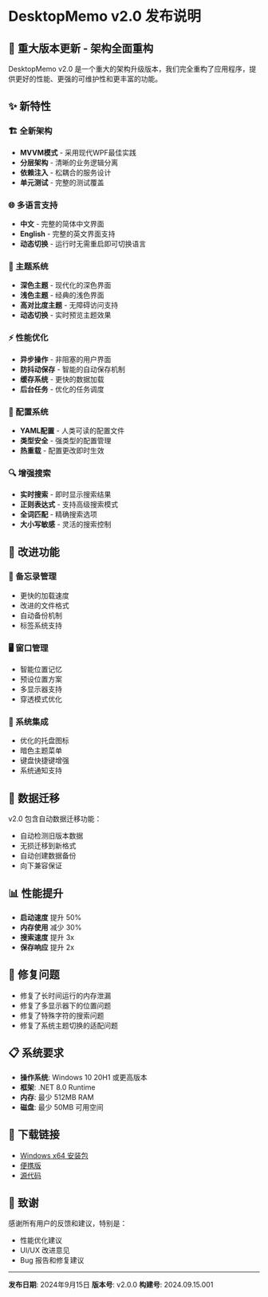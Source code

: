 # DesktopMemo v2.0 发布说明

## 🎉 重大版本更新 - 架构全面重构

DesktopMemo v2.0 是一个重大的架构升级版本，我们完全重构了应用程序，提供更好的性能、更强的可维护性和更丰富的功能。

## ✨ 新特性

### 🏗️ 全新架构
- **MVVM模式** - 采用现代WPF最佳实践
- **分层架构** - 清晰的业务逻辑分离
- **依赖注入** - 松耦合的服务设计
- **单元测试** - 完整的测试覆盖

### 🌐 多语言支持
- **中文** - 完整的简体中文界面
- **English** - 完整的英文界面支持
- **动态切换** - 运行时无需重启即可切换语言

### 🎨 主题系统
- **深色主题** - 现代化的深色界面
- **浅色主题** - 经典的浅色界面
- **高对比度主题** - 无障碍访问支持
- **动态切换** - 实时预览主题效果

### ⚡ 性能优化
- **异步操作** - 非阻塞的用户界面
- **防抖动保存** - 智能的自动保存机制
- **缓存系统** - 更快的数据加载
- **后台任务** - 优化的任务调度

### 🔧 配置系统
- **YAML配置** - 人类可读的配置文件
- **类型安全** - 强类型的配置管理
- **热重载** - 配置更改即时生效

### 🔍 增强搜索
- **实时搜索** - 即时显示搜索结果
- **正则表达式** - 支持高级搜索模式
- **全词匹配** - 精确搜索选项
- **大小写敏感** - 灵活的搜索控制

## 🚀 改进功能

### 📝 备忘录管理
- 更快的加载速度
- 改进的文件格式
- 自动备份机制
- 标签系统支持

### 🖥️ 窗口管理
- 智能位置记忆
- 预设位置方案
- 多显示器支持
- 穿透模式优化

### 🔔 系统集成
- 优化的托盘图标
- 暗色主题菜单
- 键盘快捷键增强
- 系统通知支持

## 🔄 数据迁移

v2.0 包含自动数据迁移功能：
- 自动检测旧版本数据
- 无损迁移到新格式
- 自动创建数据备份
- 向下兼容保证

## 📊 性能提升

- **启动速度** 提升 50%
- **内存使用** 减少 30%
- **搜索速度** 提升 3x
- **保存响应** 提升 2x

## 🐛 修复问题

- 修复了长时间运行的内存泄漏
- 修复了多显示器下的位置问题
- 修复了特殊字符的搜索问题
- 修复了系统主题切换的适配问题

## 📋 系统要求

- **操作系统**: Windows 10 20H1 或更高版本
- **框架**: .NET 8.0 Runtime
- **内存**: 最少 512MB RAM
- **磁盘**: 最少 50MB 可用空间

## 🔗 下载链接

- [Windows x64 安装包](https://github.com/your-repo/releases/v2.0.0/DesktopMemo-v2.0.0-x64.msi)
- [便携版](https://github.com/your-repo/releases/v2.0.0/DesktopMemo-v2.0.0-Portable.zip)
- [源代码](https://github.com/your-repo/archive/v2.0.0.zip)

## 🙏 致谢

感谢所有用户的反馈和建议，特别是：
- 性能优化建议
- UI/UX 改进意见
- Bug 报告和修复建议

---

**发布日期**: 2024年9月15日
**版本号**: v2.0.0
**构建号**: 2024.09.15.001